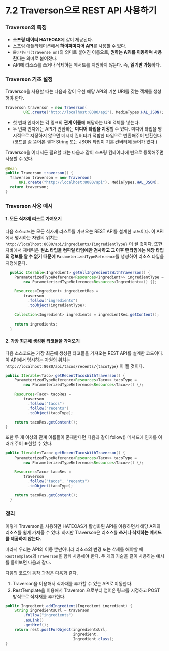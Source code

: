 # 7.2 Traverson으로 REST API 사용하기

### Traverson의 특징

- **스프링 데이터 HATEOAS**에 같이 제공된다.
- 스프링 애플리케이션에서 **하이퍼미디어 API**를 사용할 수 있다.
- `돌아다닌다(traverse on)`의 의미로 붙여진 이름으로, **원하는 API를 이동하며 사용한다**는 의미로 붙여졌다.
- API에 리소스를 쓰거나 삭제하는 메서드를 지원하지 않는다. 즉, **읽기만 가능**하다.

### Traverson 기초 설정

Traverson을 사용할 때는 다음과 같이 우선 해당 API의 기본 URI를 갖는 객체를 생성해야 한다.

```java
Traverson traverson = new Traverson(
        URI.create("http://localhost:8080/api"), MediaTypes.HAL_JSON);
```

- 첫 번째 인자에는 각 링크의 **관계 이름**에 해당하는 URI 객체를 넣는다.
- 두 번째 인자에는 API가 반환하는 **미디어 타입을 지정**할 수 있다. 미디어 타입을 명시적으로 지정하지 않으면 메시지 컨버터가 적합한 타입으로 변환해주어 반환한다. (코드를 좀 뜯어본 결과 String 또는 JSON 타입이 기본 컨버터에 들어가 있다.)

Traverson을 어디서든 필요할 때는 다음과 같이 스프링 컨테이너에 빈으로 등록해주면 사용할 수 있다.

```java
@Bean
public Traverson traverson() {
  Traverson traverson = new Traverson(
      URI.create("http://localhost:8080/api"), MediaTypes.HAL_JSON);
  return traverson;
}
```

### Traverson 사용 예시

#### 1. 모든 식자재 리스트 가져오기

다음 소스코드는 모든 식자재 리스트를 가져오는 REST API를 설계한 코드이다. 이 API에서 명시하는 자원의 위치는 `http://localhost:8080/api/ingredients/{ingredientType}` 이 될 것이다. 또한 자바에서 제네릭은 **원소 타입을 컴파일 타임에만 검사하고 그 이후 런타임에는 해당 타입의 정보를 알 수 없기 때문에** `ParameterizedTypeReference`를 생성하여 리소스 타입을 지정해준다.

```java
  public Iterable<Ingredient> getAllIngredientsWithTraverson() {
    ParameterizedTypeReference<Resources<Ingredient>> ingredientType =
        new ParameterizedTypeReference<Resources<Ingredient>>() {};

    Resources<Ingredient> ingredientRes =
        traverson
          .follow("ingredients")
          .toObject(ingredientType);
    
    Collection<Ingredient> ingredients = ingredientRes.getContent();
          
    return ingredients;
  }
```

#### 2. 가장 최근에 생성된 타코들을 가져오기

다음 소스코드는 가장 최근에 생성된 타코들을 가져오는 REST API를 설계한 코드이다. 이 API에서 명시하는 자원의 위치는 `http://localhost:8080/api/tacos/recents/{tacoType}` 이 될 것이다.

```java
public Iterable<Taco> getRecentTacosWithTraverson() {
    ParameterizedTypeReference<Resources<Taco>> tacoType =
        new ParameterizedTypeReference<Resources<Taco>>() {};

    Resources<Taco> tacoRes =
        traverson
          .follow("tacos")
          .follow("recents")
          .toObject(tacoType);

    return tacoRes.getContent();
}
```

또한 두 개 이상의 관계 이름들이 존재한다면 다음과 같이 follow() 메서드에 인자를 여러개 주어 표현할 수 있다.

```java
public Iterable<Taco> getRecentTacosWithTraverson() {
    ParameterizedTypeReference<Resources<Taco>> tacoType =
        new ParameterizedTypeReference<Resources<Taco>>() {};

    Resources<Taco> tacoRes =
        traverson
          .follow("tacos", "recents")
          .toObject(tacoType);

    return tacoRes.getContent();
  }
```

### 정리

이렇게 Traverson을 사용하면 HATEOAS가 활성화된 API를 이용하면서 해당 API의 리소스를 쉽게 가져올 수 있다. 하지만 Traverson은 리소스를 **쓰거나 삭제하는 메서드를 제공하지 않는다.**

따라서 우리는 API의 이동 뿐만아니라 리소스의 변경 또는 삭제를 해야할 때 `RestTemplate`과 `Traverson`을 함께 사용해야 한다. 두 개의 기술을 같이 사용하는 예시를 들어보면 다음과 같다.

다음의 코드의 동작 과정은 다음과 같다.

1. Traverson을 이용해서 식자재를 추가할 수 있는 API로 이동한다.
2. RestTemplate을 이용해서 Traverson 으로부터 얻어온 링크를 지정하고 POST 방식으로 식자재를 추가한다.

```java
public Ingredient addIngredient(Ingredient ingredient) {
    String ingredientsUrl = traverson
        .follow("ingredients")
        .asLink()
        .getHref();
    return rest.postForObject(ingredientsUrl,
                              ingredient,
                              Ingredient.class);
}
```